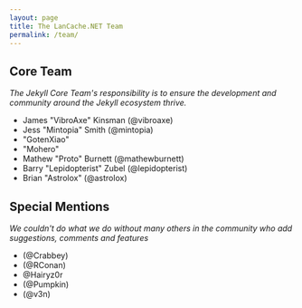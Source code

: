 ```yaml
---
layout: page
title: The LanCache.NET Team
permalink: /team/
---
```


## Core Team

_The Jekyll Core Team's responsibility is to ensure the development and
community around the Jekyll ecosystem thrive._

* James "VibroAxe" Kinsman (@vibroaxe)
* Jess "Mintopia" Smith (@mintopia)
* "GotenXiao"
* "Mohero"
* Mathew "Proto" Burnett (@mathewburnett)
* Barry "Lepidopterist" Zubel (@lepidopterist)
* Brian "Astrolox" (@astrolox)

## Special Mentions

_We couldn't do what we do without many others in the community who add suggestions, comments and features_

* (@Crabbey)
* (@RConan)
* @Hairyz0r
* (@Pumpkin)
* (@v3n)
